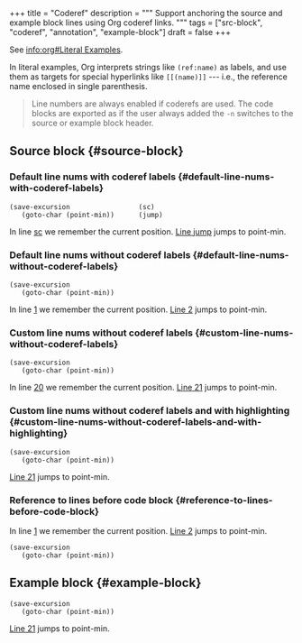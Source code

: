 +++
title = "Coderef"
description = """
  Support anchoring the source and example block lines using Org coderef
  links.
  """
tags = ["src-block", "coderef", "annotation", "example-block"]
draft = false
+++

See [info:org#Literal Examples](https://www.gnu.org/software/emacs/manual/html_mono/org.html#Literal_002520Examples).

In literal examples, Org interprets strings like `(ref:name)` as
labels, and use them as targets for special hyperlinks like
`[[(name)]]` --- i.e., the reference name enclosed in single
parenthesis.

> Line numbers are always enabled if coderefs are used. The code blocks
> are exported as if the user always added the `-n` switches to the
> source or example block header.


## Source block {#source-block}


### Default line nums with coderef labels {#default-line-nums-with-coderef-labels}

```emacs-lisp { linenos=true, anchorlinenos=true, lineanchors=org-coderef--c1cbed }
(save-excursion                 (sc)
   (goto-char (point-min))      (jump)
```

In line [sc](#org-coderef--c1cbed-1) we remember the current position. [Line jump](#org-coderef--c1cbed-2) jumps to
point-min.


### Default line nums without coderef labels {#default-line-nums-without-coderef-labels}

```emacs-lisp { linenos=true, anchorlinenos=true, lineanchors=org-coderef--ea1413 }
(save-excursion
   (goto-char (point-min))
```

In line [1](#org-coderef--ea1413-1) we remember the current position. [Line 2](#org-coderef--ea1413-2) jumps to
point-min.


### Custom line nums without coderef labels {#custom-line-nums-without-coderef-labels}

```emacs-lisp { linenos=true, linenostart=20, anchorlinenos=true, lineanchors=org-coderef--cc4270 }
(save-excursion
   (goto-char (point-min))
```

In line [20](#org-coderef--cc4270-20) we remember the current position. [Line 21](#org-coderef--cc4270-21) jumps to
point-min.


### Custom line nums without coderef labels and with highlighting {#custom-line-nums-without-coderef-labels-and-with-highlighting}

```emacs-lisp { linenos=true, linenostart=20, hl_lines=["2"], anchorlinenos=true, lineanchors=org-coderef--a1ac71 }
(save-excursion
   (goto-char (point-min))
```

[Line 21](#org-coderef--a1ac71-21) jumps to point-min.


### Reference to lines **before** code block {#reference-to-lines-before-code-block}

In line [1](#org-coderef--4489bc-1) we remember the current position. [Line 2](#org-coderef--4489bc-2) jumps to
point-min.

```emacs-lisp { linenos=true, anchorlinenos=true, lineanchors=org-coderef--4489bc }
(save-excursion
   (goto-char (point-min))
```


## Example block {#example-block}

```text { linenos=true, linenostart=20, anchorlinenos=true, lineanchors=org-coderef--942ea6 }
(save-excursion
   (goto-char (point-min))
```

[Line 21](#org-coderef--942ea6-21) jumps to point-min.
